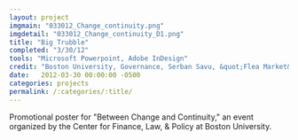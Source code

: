 ```yaml
---
layout: project
imgmain: "033012_Change_continuity.png"
imgdetail: "033012_Change_continuity_D1.png"
title: "Big Trubble"
completed: "3/30/12"
tools: "Microsoft Powerpoint, Adobe InDesign"
credit: "Boston University, Governance, Serban Savu, &quot;Flea Market&quot; (2012)"
date:   2012-03-30 00:00:00 -0500
categories: projects
permalink: /:categories/:title/
---
```

Promotional poster for "Between Change and Continuity," an event organized by the Center for Finance, Law, & Policy at Boston University.
